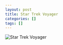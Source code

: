 ```yaml
---
layout: post
title: Star Trek Voyager
categories: []
tags: []
---
```

![Star Trek Voyager](https://m.media-amazon.com/images/M/MV5BZDg5NzUxZTctODliNy00MzA2LWE1NjEtMzc0Zjc5NDA1OWFhXkEyXkFqcGdeQXVyNTA4NzY1MzY@._V1.jpg)
